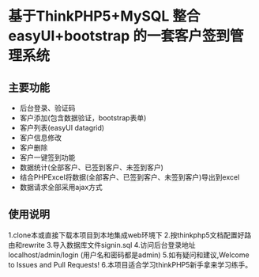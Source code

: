 基于ThinkPHP5+MySQL 整合easyUI+bootstrap 的一套客户签到管理系统
===============

## 主要功能

 + 后台登录、验证码
 + 客户添加(包含数据验证，bootstrap表单)
 + 客户列表(easyUI datagrid)
 + 客户信息修改
 + 客户删除
 + 客户一键签到功能
 + 数据统计(全部客户、已签到客户、未签到客户)
 + 结合PHPExcel将数据(全部客户、已签到客户、未签到客户)导出到excel
 + 数据请求全部采用ajax方式



## 使用说明

1.clone本或直接下载本项目到本地集成web环境下
2.按thinkphp5文档配置好路由和rewrite
3.导入数据库文件signin.sql
4.访问后台登录地址localhost/admin/login  (用户名和密码都是admin)
5.如有疑问和建议,Welcome to Issues and Pull Requests!
6.本项目适合学习thinkPHP5新手拿来学习练手。


